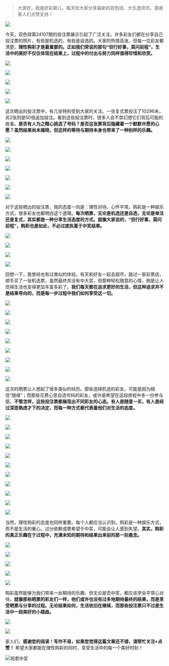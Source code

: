 > 大家好，我是好彩颖儿，每天给大家分享最新的双色球、大乐透资讯，感谢家人们点赞支持！

![](https://cdn.jsdelivr.net/gh/wangwenjie1314/PicCDN/2024-7-11/1720660897499-image.png)


今天，双色球第24107期的投注票展示引起了广泛关注。许多彩友们都在分享自己投注票的照片，有些是机选的，有些是自选的。大家的热情高涨，但每一位彩友都清楚，**理性购彩才是最重要的。正如我们常说的那句“但行好事，莫问前程”，生活中的美好不仅仅体现在结果上，过程中的付出与努力同样值得珍惜和欣赏。**


![](https://cdn.jsdelivr.net/gh/wangwenjie1314/PicCDN/2024-9-15/1726383469910-image.png)



![](https://cdn.jsdelivr.net/gh/wangwenjie1314/PicCDN/2024-9-15/1726383525000-image.png)


![](https://cdn.jsdelivr.net/gh/wangwenjie1314/PicCDN/2024-9-15/1726383652721-image.png)


![](https://cdn.jsdelivr.net/gh/wangwenjie1314/PicCDN/2024-9-15/1726383597702-image.png)


![](https://cdn.jsdelivr.net/gh/wangwenjie1314/PicCDN/2024-9-15/1726382048118-image.png)


这次晒出的投注票中，有几张特别受到大家的关注。一张复式票投注了10296米，另2张则是50倍追加投注。看到这些投注票时，很多人会不禁幻想它们背后可能的故事。**是否有人为之精心挑选了号码？是否这张票背后隐藏着一个默默许愿的心愿？虽然结果尚未揭晓，但这样的等待与期待本身也带来了一种别样的乐趣。**


![](https://cdn.jsdelivr.net/gh/wangwenjie1314/PicCDN/2024-9-15/1726382103156-image.png)


![](https://cdn.jsdelivr.net/gh/wangwenjie1314/PicCDN/2024-9-15/1726381753553-image.png)


![](https://cdn.jsdelivr.net/gh/wangwenjie1314/PicCDN/2024-9-15/1726382713744-image.png)

![](https://cdn.jsdelivr.net/gh/wangwenjie1314/PicCDN/2024-9-15/1726382582251-image.png)


![](https://cdn.jsdelivr.net/gh/wangwenjie1314/PicCDN/2024-9-15/1726382151706-image.png)


![](https://cdn.jsdelivr.net/gh/wangwenjie1314/PicCDN/2024-9-15/1726381655176-image.png)


![](https://cdn.jsdelivr.net/gh/wangwenjie1314/PicCDN/2024-9-15/1726382264516-image.png)


对于这些晒出的投注票，我的态度一向是：理性对待，心怀平常。购彩是一种娱乐方式，很多彩友也都明白这个道理。**每次晒票，无论是机选还是自选，无论是单注还是复式，其实都是一种分享生活态度的方式。就像大家说的，“但行好事，莫问前程”，购彩也是如此，不必过度执着于中奖结果。**


![](https://cdn.jsdelivr.net/gh/wangwenjie1314/PicCDN/2024-9-15/1726381575805-image.png)


![](https://cdn.jsdelivr.net/gh/wangwenjie1314/PicCDN/2024-9-15/1726381583869-image.png)


![](https://cdn.jsdelivr.net/gh/wangwenjie1314/PicCDN/2024-9-15/1726375902678-image.png)

![](https://cdn.jsdelivr.net/gh/wangwenjie1314/PicCDN/2024-9-15/1726375942851-image.png)

回想一下，我曾经也有过类似的体验。有天和好友一起去超市，路过一家彩票店，顺手买了一张机选票，虽然最终并没有中大奖，但那种轻松随意的心情，倒是让人觉得生活也变得更加丰富多彩了。**我们每天都在追求更好的生活，但这种追求并不是结果导向的，而是每一步过程中我们如何享受这一切。**

![](https://cdn.jsdelivr.net/gh/wangwenjie1314/PicCDN/2024-9-15/1726382312809-image.png)


![](https://cdn.jsdelivr.net/gh/wangwenjie1314/PicCDN/2024-9-15/1726375812778-image.png)

![](https://cdn.jsdelivr.net/gh/wangwenjie1314/PicCDN/2024-9-15/1726375980193-image.png)



![](https://cdn.jsdelivr.net/gh/wangwenjie1314/PicCDN/2024-9-15/1726381927999-image.png)

![](https://cdn.jsdelivr.net/gh/wangwenjie1314/PicCDN/2024-9-15/1726381882594-image.png)

![](https://cdn.jsdelivr.net/gh/wangwenjie1314/PicCDN/2024-9-15/1726376040692-image.png)

![](https://cdn.jsdelivr.net/gh/wangwenjie1314/PicCDN/2024-9-15/1726376000139-image.png)



![](https://cdn.jsdelivr.net/gh/wangwenjie1314/PicCDN/2024-9-15/1726381565844-image.png)

![](https://cdn.jsdelivr.net/gh/wangwenjie1314/PicCDN/2024-9-15/1726381557358-image.png)


这次的晒票让人想起了很多类似的经历。那些选择机选的彩友，可能是因为相信“随缘”；而那些花费心思自选号码的彩友，或许是希望在这段旅程中多一份参与感。**不管怎样，这些投注票都展现出不同彩友的心态。有人是随意一买，有人是经过深思熟虑才下的决定，而每一种方式都代表着他们对生活的态度。**



![](https://cdn.jsdelivr.net/gh/wangwenjie1314/PicCDN/2024-9-15/1726375892659-image.png)


![](https://cdn.jsdelivr.net/gh/wangwenjie1314/PicCDN/2024-9-15/1726382923648-image.png)


![](https://cdn.jsdelivr.net/gh/wangwenjie1314/PicCDN/2024-9-15/1726382961831-image.png)


![](https://cdn.jsdelivr.net/gh/wangwenjie1314/PicCDN/2024-9-15/1726382869663-image.png)

![](https://cdn.jsdelivr.net/gh/wangwenjie1314/PicCDN/2024-9-15/1726362483375-image.png)



![](https://cdn.jsdelivr.net/gh/wangwenjie1314/PicCDN/2024-9-15/1726362040559-image.png)


![](https://cdn.jsdelivr.net/gh/wangwenjie1314/PicCDN/2024-9-15/1726362441724-image.png)


![](https://cdn.jsdelivr.net/gh/wangwenjie1314/PicCDN/2024-9-15/1726382817751-image.png)


![](https://cdn.jsdelivr.net/gh/wangwenjie1314/PicCDN/2024-9-15/1726382791509-image.png)

![](https://cdn.jsdelivr.net/gh/wangwenjie1314/PicCDN/2024-9-15/1726382776129-image.png)

![](https://cdn.jsdelivr.net/gh/wangwenjie1314/PicCDN/2024-9-15/1726382766784-image.png)





当然，理性购彩的态度也同样重要。每个人都应当认识到，购彩是一种娱乐方式，而不是生活的重心。过分依赖或寄希望于中奖，可能会让人感到失望。**其实，购彩的真正乐趣在于过程中，充满未知的期待和结果出来前的那一刻悬念。**

![](https://cdn.jsdelivr.net/gh/wangwenjie1314/PicCDN/2024-9-15/1726383126339-image.png)

![](https://cdn.jsdelivr.net/gh/wangwenjie1314/PicCDN/2024-9-15/1726383112229-image.png)


![](https://cdn.jsdelivr.net/gh/wangwenjie1314/PicCDN/2024-9-15/1726382806583-image.png)


![](https://cdn.jsdelivr.net/gh/wangwenjie1314/PicCDN/2024-9-15/1726381600292-image.png)

![](https://cdn.jsdelivr.net/gh/wangwenjie1314/PicCDN/2024-9-15/1726361975712-image.png)


购彩虽然能够为我们带来一丝期待的乐趣，但无论是否中奖，都应该学会平常心对待。**就像那些晒票的彩友们一样，他们或许也没有过多地期待最终的结果，而是享受晒票与分享的过程。无论结果如何，生活依旧在继续，而那些投注票只不过是生活中一段美好的小插曲。**


![](https://cdn.jsdelivr.net/gh/wangwenjie1314/PicCDN/2024-9-15/1726381592557-image.png)

![](https://cdn.jsdelivr.net/gh/wangwenjie1314/PicCDN/2024-9-15/1726381546514-image.png)


家人们，**感谢您的阅读！写作不易，如果您觉得这篇文章还不错，请帮忙关注+点赞！** 希望大家都能在理性购彩的同时，享受生活中的每一个美好时刻！


![祝君中奖](https://cdn.jsdelivr.net/gh/wangwenjie1314/PicCDN/2024-7-3/1719975720351-image.png)

